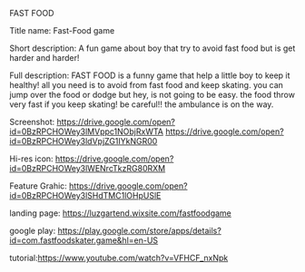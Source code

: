 
FAST FOOD

Title name: Fast-Food game

Short description:
A fun game about boy that try to avoid fast food but is get harder and harder!

Full description:
FAST FOOD is a funny game that help a little boy to keep it healthy!
all you need is to avoid from fast food and keep skating. 
you can jump over the food or dodge but hey, is not going to be easy.
the food throw very fast if you keep skating! be careful!! the ambulance is on the way.

Screenshot: https://drive.google.com/open?id=0BzRPCHOWey3lMVppc1NObjRxWTA https://drive.google.com/open?id=0BzRPCHOWey3ldVpjZG1IYkNGR00

Hi-res icon: https://drive.google.com/open?id=0BzRPCHOWey3lWENrcTkzRG80RXM

Feature Grahic: https://drive.google.com/open?id=0BzRPCHOWey3lSHdTMC1lOHpUSlE

landing page: https://luzgartend.wixsite.com/fastfoodgame

google play: https://play.google.com/store/apps/details?id=com.fastfoodskater.game&hl=en-US

tutorial:https://www.youtube.com/watch?v=VFHCF_nxNpk
